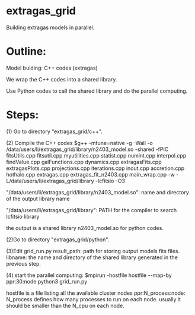 # extragas_grid

Building extragas models in parallel. 


# Outline: 

Model bulding:  C++ codes (extragas)       

We wrap the C++ codes into a shared library. 

Use Python codes to call the shared library and do the parallel computing. 


# Steps:

(1) Go to directory "extragas_grid/c++".   

(2) Compile the C++ codes 
$g++ -mtune=native  -g -Wall -o /data/users/li/extragas_grid/library/n2403_model.so -shared -fPIC fitsUtils.cpp fitsutil.cpp myutilities.cpp statist.cpp numint.cpp interpol.cpp  findValue.cpp  galFunctions.cpp dynamics.cpp extragasFits.cpp extragasPlots.cpp projections.cpp iterations.cpp inout.cpp accretion.cpp hothalo.cpp extragas.cpp extragas_fit_n2403.cpp main_wrap.cpp  -w -L/data/users/li/extragas_grid/library -lcfitsio -O3 

"/data/users/li/extragas_grid/library/n2403_model.so": name and directory of the output library name 
 
"/data/users/li/extragas_grid/library": PATH for the compiler to search lcfitsio library  


the output is a shared library n2403_model.so for python codes. 


(2)Go to directory "extragas_grid/python".

(3)Edit grid_run.py 
 result_path: path for storing output models fits files. 
 libname:   the name and directory of the shared library generated in the previous step. 
 
(4) start the parallel computing: 
$mpirun -hostfile hostfile --map-by ppr:30:node python3 grid_run.py

hostfile is a file listing all the available cluster nodes 
ppr:N_process:node: N_process defines how many processes to run on each node. usually it should be smaller than the N_cpu on each node. 






